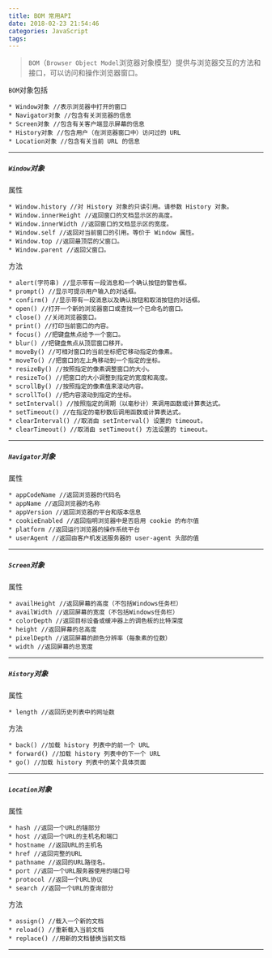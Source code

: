 ```yaml
---
title: BOM 常用API
date: 2018-02-23 21:54:46
categories: JavaScript
tags:
---
```


> `BOM`（`Browser Object Model`浏览器对象模型）提供与浏览器交互的方法和接口，可以访问和操作浏览器窗口。

`BOM`对象包括

	* Window对象 //表示浏览器中打开的窗口  
	* Navigator对象 //包含有关浏览器的信息  
	* Screen对象 //包含有关客户端显示屏幕的信息
	* History对象 //包含用户（在浏览器窗口中）访问过的 URL  
	* Location对象 //包含有关当前 URL 的信息

---

##### `Window`对象

属性

	* Window.history //对 History 对象的只读引用。请参数 History 对象。
	* Window.innerHeight //返回窗口的文档显示区的高度。
	* Window.innerWidth //返回窗口的文档显示区的宽度。
	* Window.self //返回对当前窗口的引用。等价于 Window 属性。
	* Window.top //返回最顶层的父窗口。
	* Window.parent //返回父窗口。

方法

	* alert(字符串) //显示带有一段消息和一个确认按钮的警告框。
	* prompt() //显示可提示用户输入的对话框。
	* confirm() //显示带有一段消息以及确认按钮和取消按钮的对话框。
	* open() //打开一个新的浏览器窗口或查找一个已命名的窗口。
	* close() //关闭浏览器窗口。
	* print() //打印当前窗口的内容。
	* focus() //把键盘焦点给予一个窗口。
	* blur() //把键盘焦点从顶层窗口移开。
	* moveBy() //可相对窗口的当前坐标把它移动指定的像素。
	* moveTo() //把窗口的左上角移动到一个指定的坐标。
	* resizeBy() //按照指定的像素调整窗口的大小。
	* resizeTo() //把窗口的大小调整到指定的宽度和高度。
	* scrollBy() //按照指定的像素值来滚动内容。
	* scrollTo() //把内容滚动到指定的坐标。
	* setInterval() //按照指定的周期（以毫秒计）来调用函数或计算表达式。
	* setTimeout() //在指定的毫秒数后调用函数或计算表达式。
	* clearInterval() //取消由 setInterval() 设置的 timeout。
	* clearTimeout() //取消由 setTimeout() 方法设置的 timeout。

---

##### `Navigator`对象

属性
	
	* appCodeName //返回浏览器的代码名
	* appName //返回浏览器的名称
	* appVersion //返回浏览器的平台和版本信息
	* cookieEnabled //返回指明浏览器中是否启用 cookie 的布尔值
	* platform //返回运行浏览器的操作系统平台
	* userAgent //返回由客户机发送服务器的 user-agent 头部的值

---
	
##### `Screen`对象

属性

	* availHeight //返回屏幕的高度（不包括Windows任务栏）
	* availWidth //返回屏幕的宽度（不包括Windows任务栏）
	* colorDepth //返回目标设备或缓冲器上的调色板的比特深度
	* height //返回屏幕的总高度
	* pixelDepth //返回屏幕的颜色分辨率（每象素的位数）
	* width //返回屏幕的总宽度	

---	
	
##### `History`对象

属性

	* length //返回历史列表中的网址数

方法

	* back() //加载 history 列表中的前一个 URL
	* forward() //加载 history 列表中的下一个 URL
	* go() //加载 history 列表中的某个具体页面

---

##### `Location`对象

属性

	* hash //返回一个URL的锚部分
	* host //返回一个URL的主机名和端口
	* hostname //返回URL的主机名
	* href //返回完整的URL
	* pathname //返回的URL路径名。
	* port //返回一个URL服务器使用的端口号
	* protocol //返回一个URL协议
	* search //返回一个URL的查询部分

方法

	* assign() //载入一个新的文档
	* reload() //重新载入当前文档
	* replace() //用新的文档替换当前文档	

---	


